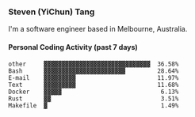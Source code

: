 ### Steven (YiChun) Tang

I'm a software engineer based in Melbourne, Australia.

#### Personal Coding Activity (past 7 days)
```
other     ▓▓▓▓▓▓▓▓▓▓▓▓▓▓▓▓▓▓▓▓▓▓▓▓▓▓▓▓▓▓  36.58%
Bash      ▓▓▓▓▓▓▓▓▓▓▓▓▓▓▓▓▓▓▓▓▓▓▓         28.64%
E-mail    ▓▓▓▓▓▓▓▓▓                       11.97%
Text      ▓▓▓▓▓▓▓▓▓                       11.68%
Docker    ▓▓▓▓▓                            6.13%
Rust      ▓▓                               3.51%
Makefile  ▓                                1.49%
```
